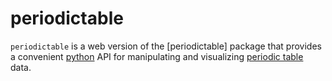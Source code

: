 # periodictable 


`periodictable` is a web version of the [periodictable] package that provides a
convenient [python] API for manipulating and visualizing [periodic table] data.

[periodic table]: https://en.wikipedia.org/wiki/Periodic_table
[python]: http://python.org
